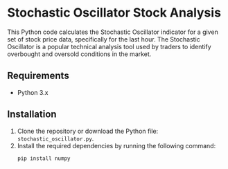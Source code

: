 
# Stochastic Oscillator Stock Analysis

This Python code calculates the Stochastic Oscillator indicator for a given set of stock price data, specifically for the last hour. The Stochastic Oscillator is a popular technical analysis tool used by traders to identify overbought and oversold conditions in the market.

## Requirements

- Python 3.x

## Installation

1. Clone the repository or download the Python file: `stochastic_oscillator.py`.
2. Install the required dependencies by running the following command:
   ```shell
   pip install numpy
